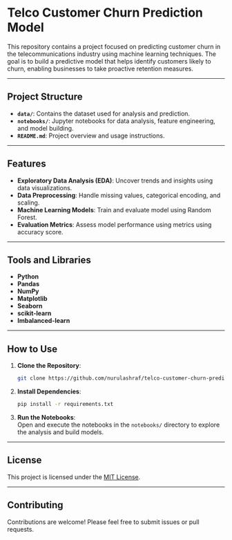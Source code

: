 # Telco Customer Churn Prediction Model

This repository contains a project focused on predicting customer churn in the telecommunications industry using machine learning techniques. The goal is to build a predictive model that helps identify customers likely to churn, enabling businesses to take proactive retention measures.

---

## Project Structure

- **`data/`**: Contains the dataset used for analysis and prediction.
- **`notebooks/`**: Jupyter notebooks for data analysis, feature engineering, and model building.
- **`README.md`**: Project overview and usage instructions.

---

## Features

- **Exploratory Data Analysis (EDA)**: Uncover trends and insights using data visualizations.
- **Data Preprocessing**: Handle missing values, categorical encoding, and scaling.
- **Machine Learning Models**: Train and evaluate model using Random Forest.
- **Evaluation Metrics**: Assess model performance using metrics using accuracy score.

---

## Tools and Libraries

- **Python**  
- **Pandas**  
- **NumPy**  
- **Matplotlib**  
- **Seaborn**  
- **scikit-learn**
- **Imbalanced-learn**

---

## How to Use

1. **Clone the Repository**:  
   ```bash
   git clone https://github.com/nurulashraf/telco-customer-churn-prediction-model.git
   ```
2. **Install Dependencies**:  
   ```bash
   pip install -r requirements.txt
   ```
3. **Run the Notebooks**:  
   Open and execute the notebooks in the `notebooks/` directory to explore the analysis and build models.

---

## License

This project is licensed under the [MIT License](LICENSE).

---

## Contributing

Contributions are welcome! Please feel free to submit issues or pull requests.
